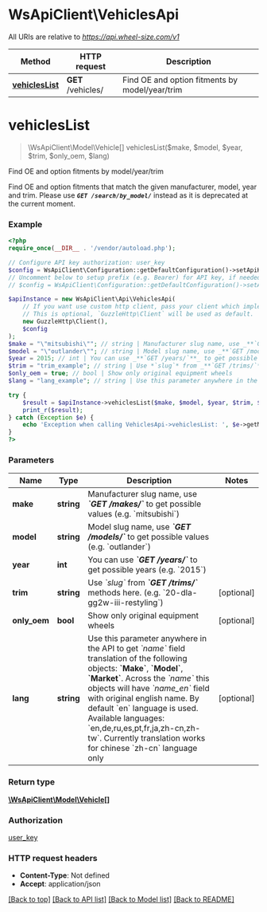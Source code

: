 # WsApiClient\VehiclesApi

All URIs are relative to *https://api.wheel-size.com/v1*

Method | HTTP request | Description
------------- | ------------- | -------------
[**vehiclesList**](VehiclesApi.md#vehiclesList) | **GET** /vehicles/ | Find OE and option fitments by model/year/trim


# **vehiclesList**
> \WsApiClient\Model\Vehicle[] vehiclesList($make, $model, $year, $trim, $only_oem, $lang)

Find OE and option fitments by model/year/trim

Find OE and option fitments that match the given manufacturer, model, year and trim.  Please use _**`GET /search/by_model/`**_ instead as it is deprecated at the current moment.

### Example
```php
<?php
require_once(__DIR__ . '/vendor/autoload.php');

// Configure API key authorization: user_key
$config = WsApiClient\Configuration::getDefaultConfiguration()->setApiKey('user_key', 'YOUR_API_KEY');
// Uncomment below to setup prefix (e.g. Bearer) for API key, if needed
// $config = WsApiClient\Configuration::getDefaultConfiguration()->setApiKeyPrefix('user_key', 'Bearer');

$apiInstance = new WsApiClient\Api\VehiclesApi(
    // If you want use custom http client, pass your client which implements `GuzzleHttp\ClientInterface`.
    // This is optional, `GuzzleHttp\Client` will be used as default.
    new GuzzleHttp\Client(),
    $config
);
$make = "\"mitsubishi\""; // string | Manufacturer slug name, use _**`GET /makes/`**_ to get possible values (e.g. `mitsubishi`)
$model = "\"outlander\""; // string | Model slug name, use _**`GET /models/`**_ to get possible values (e.g. `outlander`)
$year = 2015; // int | You can use _**`GET /years/`**_ to get possible years (e.g. `2015`)
$trim = "trim_example"; // string | Use *`slug`* from _**`GET /trims/`**_ methods here. (e.g. `20-dla-gg2w-iii-restyling`)
$only_oem = true; // bool | Show only original equipment wheels
$lang = "lang_example"; // string | Use this parameter anywhere in the API to get *`name`* field translation of the following objects: **`Make`**, **`Model`**, **`Market`**. Across the *`name`* this objects will have *`name_en`* field with original english name. By default `en` language is used.  Available languages: `en,de,ru,es,pt,fr,ja,zh-cn,zh-tw`. Currently translation works for chinese `zh-cn` language only

try {
    $result = $apiInstance->vehiclesList($make, $model, $year, $trim, $only_oem, $lang);
    print_r($result);
} catch (Exception $e) {
    echo 'Exception when calling VehiclesApi->vehiclesList: ', $e->getMessage(), PHP_EOL;
}
?>
```

### Parameters

Name | Type | Description  | Notes
------------- | ------------- | ------------- | -------------
 **make** | **string**| Manufacturer slug name, use _**&#x60;GET /makes/&#x60;**_ to get possible values (e.g. &#x60;mitsubishi&#x60;) |
 **model** | **string**| Model slug name, use _**&#x60;GET /models/&#x60;**_ to get possible values (e.g. &#x60;outlander&#x60;) |
 **year** | **int**| You can use _**&#x60;GET /years/&#x60;**_ to get possible years (e.g. &#x60;2015&#x60;) |
 **trim** | **string**| Use *&#x60;slug&#x60;* from _**&#x60;GET /trims/&#x60;**_ methods here. (e.g. &#x60;20-dla-gg2w-iii-restyling&#x60;) | [optional]
 **only_oem** | **bool**| Show only original equipment wheels | [optional]
 **lang** | **string**| Use this parameter anywhere in the API to get *&#x60;name&#x60;* field translation of the following objects: **&#x60;Make&#x60;**, **&#x60;Model&#x60;**, **&#x60;Market&#x60;**. Across the *&#x60;name&#x60;* this objects will have *&#x60;name_en&#x60;* field with original english name. By default &#x60;en&#x60; language is used.  Available languages: &#x60;en,de,ru,es,pt,fr,ja,zh-cn,zh-tw&#x60;. Currently translation works for chinese &#x60;zh-cn&#x60; language only | [optional]

### Return type

[**\WsApiClient\Model\Vehicle[]**](../Model/Vehicle.md)

### Authorization

[user_key](../../README.md#user_key)

### HTTP request headers

 - **Content-Type**: Not defined
 - **Accept**: application/json

[[Back to top]](#) [[Back to API list]](../../README.md#documentation-for-api-endpoints) [[Back to Model list]](../../README.md#documentation-for-models) [[Back to README]](../../README.md)

